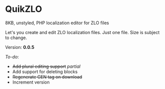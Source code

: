 QuikZLO
=======

8KB, unstyled, PHP localization editor for ZLO files

Let's you create and edit ZLO localization files. Just one file. Size is subject to change.

Version: **0.0.5**

*To-do*:

 - ~~Add plural editing support~~ *partial*
 - Add support for deleting blocks
 - ~~Regenerate GEN tag on download~~
 - Increment version
